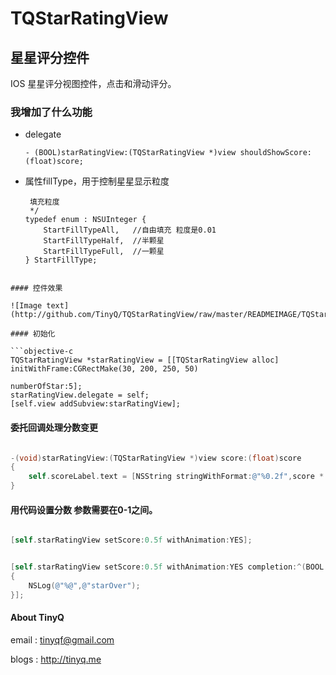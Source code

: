 TQStarRatingView
================

## 星星评分控件

IOS 星星评分视图控件，点击和滑动评分。

### 我增加了什么功能

- delegate

    ```//可以用于设置星星范围控制
    - (BOOL)starRatingView:(TQStarRatingView *)view shouldShowScore:(float)score;
    ```
- 属性fillType，用于控制星星显示粒度

    ```/**
     填充粒度
     */
    typedef enum : NSUInteger {
        StartFillTypeAll,   //自由填充 粒度是0.01
        StartFillTypeHalf,  //半颗星
        StartFillTypeFull,  //一颗星
    } StartFillType;
```

#### 控件效果

![Image text](http://github.com/TinyQ/TQStarRatingView/raw/master/READMEIMAGE/TQStarRatingView.gif)

#### 初始化

```objective-c
TQStarRatingView *starRatingView = [[TQStarRatingView alloc] initWithFrame:CGRectMake(30, 200, 250, 50)
                                                                  numberOfStar:5];
starRatingView.delegate = self;
[self.view addSubview:starRatingView];
```
    
#### 委托回调处理分数变更

```objective-c

-(void)starRatingView:(TQStarRatingView *)view score:(float)score
{
 	self.scoreLabel.text = [NSString stringWithFormat:@"%0.2f",score * 10 ];
}

```
    
#### 用代码设置分数 参数需要在0-1之间。

```objective-c

[self.starRatingView setScore:0.5f withAnimation:YES];

``` 
    
```objective-c    

[self.starRatingView setScore:0.5f withAnimation:YES completion:^(BOOL finished)
{
    NSLog(@"%@",@"starOver");
}];

```  
  
####  About TinyQ

 email : <tinyqf@gmail.com>
 
 blogs : <http://tinyq.me>
 
 
